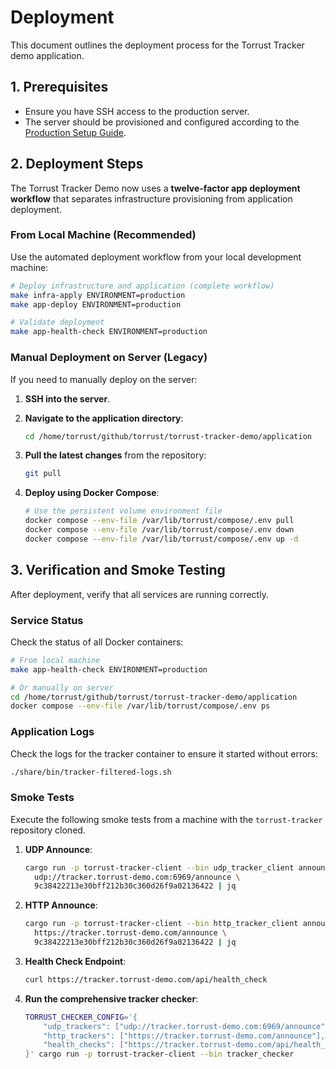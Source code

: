 # Deployment

This document outlines the deployment process for the Torrust Tracker demo application.

## 1. Prerequisites

- Ensure you have SSH access to the production server.
- The server should be provisioned and configured according to the
  [Production Setup Guide](./production-setup.md).

## 2. Deployment Steps

The Torrust Tracker Demo now uses a **twelve-factor app deployment workflow**
that separates infrastructure provisioning from application deployment.

### From Local Machine (Recommended)

Use the automated deployment workflow from your local development machine:

```bash
# Deploy infrastructure and application (complete workflow)
make infra-apply ENVIRONMENT=production
make app-deploy ENVIRONMENT=production

# Validate deployment
make app-health-check ENVIRONMENT=production
```

### Manual Deployment on Server (Legacy)

If you need to manually deploy on the server:

1. **SSH into the server**.

2. **Navigate to the application directory**:

   ```bash
   cd /home/torrust/github/torrust/torrust-tracker-demo/application
   ```

3. **Pull the latest changes** from the repository:

   ```bash
   git pull
   ```

4. **Deploy using Docker Compose**:

   ```bash
   # Use the persistent volume environment file
   docker compose --env-file /var/lib/torrust/compose/.env pull
   docker compose --env-file /var/lib/torrust/compose/.env down
   docker compose --env-file /var/lib/torrust/compose/.env up -d
   ```

## 3. Verification and Smoke Testing

After deployment, verify that all services are running correctly.

### Service Status

Check the status of all Docker containers:

```bash
# From local machine
make app-health-check ENVIRONMENT=production

# Or manually on server
cd /home/torrust/github/torrust/torrust-tracker-demo/application
docker compose --env-file /var/lib/torrust/compose/.env ps
```

### Application Logs

Check the logs for the tracker container to ensure it started without errors:

```bash
./share/bin/tracker-filtered-logs.sh
```

### Smoke Tests

Execute the following smoke tests from a machine with the `torrust-tracker` repository cloned.

1. **UDP Announce**:

   ```bash
   cargo run -p torrust-tracker-client --bin udp_tracker_client announce \
     udp://tracker.torrust-demo.com:6969/announce \
     9c38422213e30bff212b30c360d26f9a02136422 | jq
   ```

2. **HTTP Announce**:

   ```bash
   cargo run -p torrust-tracker-client --bin http_tracker_client announce \
     https://tracker.torrust-demo.com/announce \
     9c38422213e30bff212b30c360d26f9a02136422 | jq
   ```

3. **Health Check Endpoint**:

   ```bash
   curl https://tracker.torrust-demo.com/api/health_check
   ```

4. **Run the comprehensive tracker checker**:

   ```bash
   TORRUST_CHECKER_CONFIG='{
       "udp_trackers": ["udp://tracker.torrust-demo.com:6969/announce"],
       "http_trackers": ["https://tracker.torrust-demo.com/announce"],
       "health_checks": ["https://tracker.torrust-demo.com/api/health_check"]
   }' cargo run -p torrust-tracker-client --bin tracker_checker
   ```
